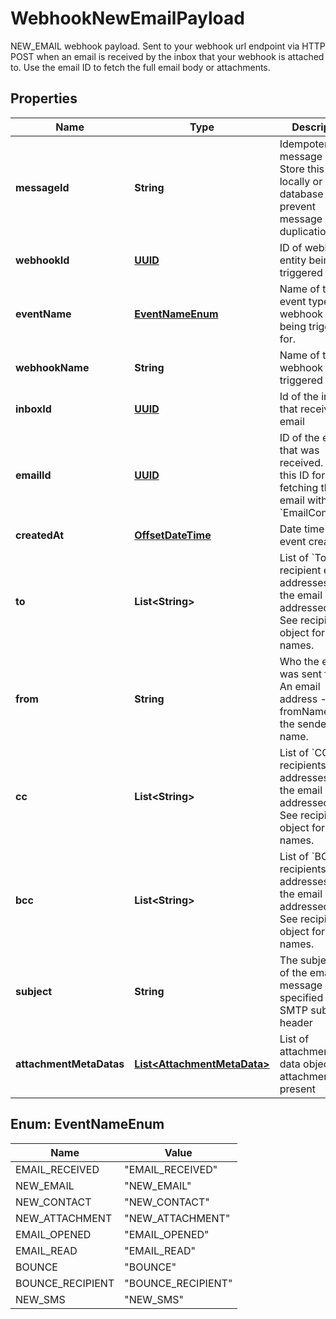 

# WebhookNewEmailPayload

NEW_EMAIL webhook payload. Sent to your webhook url endpoint via HTTP POST when an email is received by the inbox that your webhook is attached to. Use the email ID to fetch the full email body or attachments.
## Properties

Name | Type | Description | Notes
------------ | ------------- | ------------- | -------------
**messageId** | **String** | Idempotent message ID. Store this ID locally or in a database to prevent message duplication. | 
**webhookId** | [**UUID**](UUID) | ID of webhook entity being triggered | 
**eventName** | [**EventNameEnum**](#EventNameEnum) | Name of the event type webhook is being triggered for. | 
**webhookName** | **String** | Name of the webhook being triggered |  [optional]
**inboxId** | [**UUID**](UUID) | Id of the inbox that received an email | 
**emailId** | [**UUID**](UUID) | ID of the email that was received. Use this ID for fetching the email with the &#x60;EmailController&#x60;. | 
**createdAt** | [**OffsetDateTime**](OffsetDateTime) | Date time of event creation | 
**to** | **List&lt;String&gt;** | List of &#x60;To&#x60; recipient email addresses that the email was addressed to. See recipients object for names. | 
**from** | **String** | Who the email was sent from. An email address - see fromName for the sender name. | 
**cc** | **List&lt;String&gt;** | List of &#x60;CC&#x60; recipients email addresses that the email was addressed to. See recipients object for names. | 
**bcc** | **List&lt;String&gt;** | List of &#x60;BCC&#x60; recipients email addresses that the email was addressed to. See recipients object for names. | 
**subject** | **String** | The subject line of the email message as specified by SMTP subject header |  [optional]
**attachmentMetaDatas** | [**List&lt;AttachmentMetaData&gt;**](AttachmentMetaData) | List of attachment meta data objects if attachments present | 



## Enum: EventNameEnum

Name | Value
---- | -----
EMAIL_RECEIVED | &quot;EMAIL_RECEIVED&quot;
NEW_EMAIL | &quot;NEW_EMAIL&quot;
NEW_CONTACT | &quot;NEW_CONTACT&quot;
NEW_ATTACHMENT | &quot;NEW_ATTACHMENT&quot;
EMAIL_OPENED | &quot;EMAIL_OPENED&quot;
EMAIL_READ | &quot;EMAIL_READ&quot;
BOUNCE | &quot;BOUNCE&quot;
BOUNCE_RECIPIENT | &quot;BOUNCE_RECIPIENT&quot;
NEW_SMS | &quot;NEW_SMS&quot;



